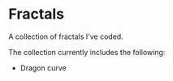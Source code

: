 # Fractals
A collection of fractals I've coded.

The collection currently includes the following:
* Dragon curve

